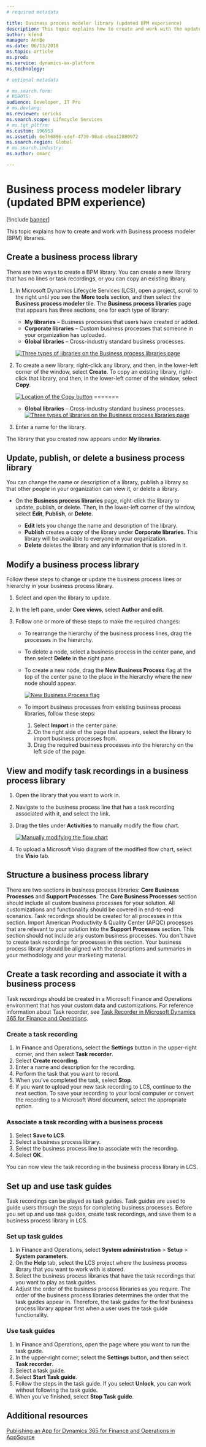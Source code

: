 ```yaml
---
# required metadata

title: Business process modeler library (updated BPM experience)
description: This topic explains how to create and work with the updated Business process modeler (BPM) libraries experience.
author: kfend
manager: AnnBe
ms.date: 06/13/2018
ms.topic: article
ms.prod: 
ms.service: dynamics-ax-platform
ms.technology: 

# optional metadata

# ms.search.form: 
# ROBOTS: 
audience: Developer, IT Pro
# ms.devlang: 
ms.reviewer: sericks
ms.search.scope: Lifecycle Services
# ms.tgt_pltfrm: 
ms.custom: 196953
ms.assetid: 6e7h6896-edef-4739-98ad-c9ea12880972
ms.search.region: Global
# ms.search.industry: 
ms.author: omarc

---
```


# Business process modeler library (updated BPM experience)

[!include [banner](../includes/banner.md)]

This topic explains how to create and work with Business process modeler (BPM) libraries.

Create a business process library
---------------------------------

There are two ways to create a BPM library. You can create a new library that has no lines or task recordings, or you can copy an existing library.

1.  In Microsoft Dynamics Lifecycle Services (LCS), open a project, scroll to the right until you see the **More tools** section, and then select the **Business process modeler** tile. The **Business process libraries** page that appears has three sections, one for each type of library:

    -   **My libraries** – Business processes that users have created or added.
    -   **Corporate libraries** – Custom business processes that someone in your organization has uploaded.
    -   **Global libraries** – Cross-industry standard business processes.

    [![Three types of libraries on the Business process libraries page](./media/bpm_02.png)](./media/bpm_02.png)

2.  To create a new library, right-click any library, and then, in the lower-left corner of the window, select **Create**. To copy an existing library, right-click that library, and then, in the lower-left corner of the window, select **Copy**.

    [![Location of the Copy button](./media/bpm_03.png)](./media/bpm_03.png)
=======
    -   **Global libraries** – Cross-industry standard business processes. [![Three types of libraries on the Business process libraries page](./media/bpm_02.png)](./media/bpm_02.png)

3.  Enter a name for the library.

The library that you created now appears under **My libraries**.

## Update, publish, or delete a business process library
You can change the name or description of a library, publish a library so that other people in your organization can view it, or delete a library.

-   On the **Business process libraries** page, right-click the library to update, publish, or delete. Then, in the lower-left corner of the window, select **Edit**, **Publish**, or **Delete**.

    -   **Edit** lets you change the name and description of the library.
    -   **Publish** creates a copy of the library under **Corporate libraries**. This library will be available to everyone in your organization.
    -   **Delete** deletes the library and any information that is stored in it.

## Modify a business process library
Follow these steps to change or update the business process lines or hierarchy in your business process library.

1.  Select and open the library to update.
2.  In the left pane, under **Core views**, select **Author and edit**.
3.  Follow one or more of these steps to make the required changes:

    -   To rearrange the hierarchy of the business process lines, drag the processes in the hierarchy.
    -   To delete a node, select a business process in the center pane, and then select **Delete** in the right pane.
    -   To create a new node, drag the **New Business Process** flag at the top of the center pane to the place in the hierarchy where the new node should appear.

        [![New Business Process flag](./media/bpm_06.png)](./media/bpm_06.png)

    -   To import business processes from existing business process libraries, follow these steps:

        1.  Select **Import** in the center pane.
        2.  On the right side of the page that appears, select the library to import business processes from.
        3.  Drag the required business processes into the hierarchy on the left side of the page.

## View and modify task recordings in a business process library
1.  Open the library that you want to work in.
2.  Navigate to the business process line that has a task recording associated with it, and select the link.
3.  Drag the tiles under **Activities** to manually modify the flow chart.

    [![Manually modifying the flow chart](./media/bpm_09.png)](./media/bpm_09.png)

4.  To upload a Microsoft Visio diagram of the modified flow chart, select the **Visio** tab.

## Structure a business process library
There are two sections in business process libraries: **Core Business Processes** and **Support Processes**. The **Core Business Processes** section should include all custom business processes for your solution. All customizations and functionality should be covered in end-to-end scenarios. Task recordings should be created for all processes in this section. Import American Productivity & Quality Center (APQC) processes that are relevant to your solution into the **Support Processes** section. This section should not include any custom business processes. You don't have to create task recordings for processes in this section. Your business process library should be aligned with the descriptions and summaries in your methodology and your marketing material.

## Create a task recording and associate it with a business process

Task recordings should be created in a Microsoft Finance and Operations environment that has your custom data and customizations. For reference information about Task recorder, see [Task Recorder in Microsoft Dynamics 365 for Finance and Operations](../user-interface/task-recorder.md).

### Create a task recording

1.  In Finance and Operations, select the **Settings** button in the upper-right corner, and then select **Task recorder**.
2.  Select **Create recording**.
3.  Enter a name and description for the recording.
4.  Perform the task that you want to record.
5.  When you've completed the task, select **Stop**.
6.  If you want to upload your new task recording to LCS, continue to the next section. To save your recording to your local computer or convert the recording to a Microsoft Word document, select the appropriate option.

### Associate a task recording with a business process

1.  Select **Save to LCS**.
2.  Select a business process library.
3.  Select the business process line to associate with the recording.
4.  Select **OK**.

You can now view the task recording in the business process library in LCS.

## Set up and use task guides
Task recordings can be played as task guides. Task guides are used to guide users through the steps for completing business processes. Before you set up and use task guides, create task recordings, and save them to a business process library in LCS.

### Set up task guides

1.  In Finance and Operations, select **System administration** &gt; **Setup** &gt; **System parameters**.
2.  On the **Help** tab, select the LCS project where the business process library that you want to work with is stored.
3.  Select the business process libraries that have the task recordings that you want to play as task guides.
4.  Adjust the order of the business process libraries as you require. The order of the business process libraries determines the order that the task guides appear in. Therefore, the task guides for the first business process library appear first when a user uses the task guide functionality.

### Use task guides

1.  In Finance and Operations, open the page where you want to run the task guide.
2.  In the upper-right corner, select the **Settings** button, and then select **Task recorder**.
3.  Select a task guide.
4.  Select **Start Task guide**.
5.  Follow the steps in the task guide. If you select **Unlock**, you can work without following the task guide.
6.  When you've finished, select **Stop Task guide**.


Additional resources
--------

[Publishing an App for Dynamics 365 for Finance and Operations in AppSource](lcs-solutions-app-source.md)
